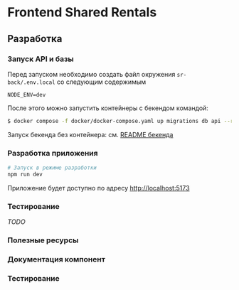 # Frontend Shared Rentals

## Разработка

### Запуск API и базы

Перед запуском необходимо создать файл окружения `sr-back/.env.local` со следующим содержимым

```.env
NODE_ENV=dev
```

После этого можно запустить контейнеры с бекендом командой:

```bash
$ docker compose -f docker/docker-compose.yaml up migrations db api --remove-orphans
```

Запуск бекенда без контейнера: см. [README бекенда](../sr-back/README.md)

### Разработка приложения

```bash
# Запуск в режиме разработки
npm run dev
```

Приложение будет доступно по адресу [http://localhost:5173](http://localhost:5173)

### Тестирование

_TODO_

### Полезные ресурсы

### Документация компонент

### Тестирование
